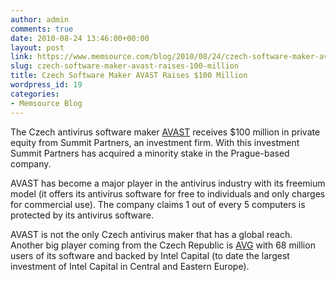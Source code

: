 ```yaml
---
author: admin
comments: true
date: 2010-08-24 13:46:00+00:00
layout: post
link: https://www.memsource.com/blog/2010/08/24/czech-software-maker-avast-raises-100-million/
slug: czech-software-maker-avast-raises-100-million
title: Czech Software Maker AVAST Raises $100 Million
wordpress_id: 19
categories:
- Memsource Blog
---
```


The Czech antivirus software maker [AVAST](http://www.avast.com/index) receives $100 million in private equity from Summit Partners, an  investment firm. With this investment Summit Partners has acquired a  minority stake in the Prague-based company.<!-- more -->



AVAST has become a major player in the antivirus industry with its  freemium model (it offers its antivirus software for free to individuals  and only charges for commercial use). The company claims 1 out of every  5 computers is protected by its antivirus software.

AVAST is not the only Czech antivirus maker that has a global reach. Another big player coming from the Czech Republic is [AVG](http://www.avg.com/) with 68 million users of its software and backed by Intel Capital (to  date the largest investment of Intel Capital in Central and Eastern  Europe).
